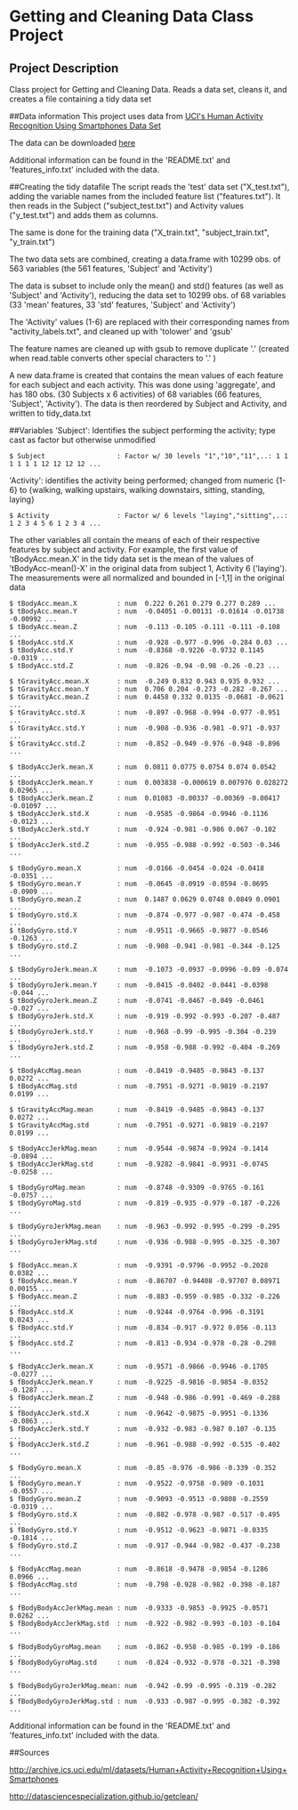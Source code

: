 Getting and Cleaning Data Class Project
=======================================

## Project Description
Class project for Getting and Cleaning Data. Reads a data set, cleans it, and creates a file containing a tidy data set

##Data information
This project uses data from [UCI's Human Activity Recognition Using Smartphones Data Set](http://archive.ics.uci.edu/ml/datasets/Human+Activity+Recognition+Using+Smartphones)

The data can be downloaded [here](https://d396qusza40orc.cloudfront.net/getdata%2Fprojectfiles%2FUCI%20HAR%20Dataset.zip)

Additional information can be found in the 'README.txt' and 'features_info.txt' included with the data.


##Creating the tidy datafile
The script reads the 'test' data set ("X_test.txt"), adding the variable names from the included feature list ("features.txt"). It then reads in the Subject ("subject_test.txt") and Activity values ("y_test.txt") and adds them as columns.

The same is done for the training data ("X_train.txt", "subject_train.txt", "y_train.txt")

The two data sets are combined, creating a data.frame with 10299 obs. of 563 variables (the 561 features, 'Subject' and 'Activity')

The data is subset to include only the mean() and std() features (as well as 'Subject' and 'Activity'), reducing the data set to 10299 obs. of  68 variables (33 'mean' features, 33 'std' features, 'Subject' and 'Activity') 

The 'Activity' values (1-6) are replaced with their corresponding names from "activity_labels.txt", and cleaned up with 'tolower' and 'gsub'

The feature names are cleaned up with gsub to remove duplicate '.' (created when read.table converts other special characters to '.' )

A new data.frame is created that contains the mean values of each feature for each subject and each activity. This was done using 'aggregate', and has 180 obs. (30 Subjects x 6 activities) of  68 variables (66 features, 'Subject', 'Activity'). The data is then reordered by Subject and Activity, and written to tidy_data.txt

##Variables
'Subject': Identifies the subject performing the activity; type cast as factor but otherwise unmodified 

    $ Subject                  : Factor w/ 30 levels "1","10","11",..: 1 1 1 1 1 1 12 12 12 12 ...

'Activity': identifies the activity being performed; changed from numeric {1-6} to {walking, walking upstairs, walking downstairs, sitting, standing, laying}

    $ Activity                 : Factor w/ 6 levels "laying","sitting",..: 1 2 3 4 5 6 1 2 3 4 ...
    
The other variables all contain the means of each of their respective features by subject and activity. For example, the first value of 'tBodyAcc.mean.X' in the tidy data set is the mean of the values of 'tBodyAcc-mean()-X' in the original data from subject 1, Activity 6 ('laying'). The measurements were all normalized and bounded in [-1,1] in the original data 

    $ tBodyAcc.mean.X          : num  0.222 0.261 0.279 0.277 0.289 ...
    $ tBodyAcc.mean.Y          : num  -0.04051 -0.00131 -0.01614 -0.01738 -0.00992 ...
    $ tBodyAcc.mean.Z          : num  -0.113 -0.105 -0.111 -0.111 -0.108 ...
    $ tBodyAcc.std.X           : num  -0.928 -0.977 -0.996 -0.284 0.03 ...
    $ tBodyAcc.std.Y           : num  -0.8368 -0.9226 -0.9732 0.1145 -0.0319 ...
    $ tBodyAcc.std.Z           : num  -0.826 -0.94 -0.98 -0.26 -0.23 ...
    
    $ tGravityAcc.mean.X       : num  -0.249 0.832 0.943 0.935 0.932 ...
    $ tGravityAcc.mean.Y       : num  0.706 0.204 -0.273 -0.282 -0.267 ...
    $ tGravityAcc.mean.Z       : num  0.4458 0.332 0.0135 -0.0681 -0.0621 ...
    $ tGravityAcc.std.X        : num  -0.897 -0.968 -0.994 -0.977 -0.951 ...
    $ tGravityAcc.std.Y        : num  -0.908 -0.936 -0.981 -0.971 -0.937 ...
    $ tGravityAcc.std.Z        : num  -0.852 -0.949 -0.976 -0.948 -0.896 ...

    $ tBodyAccJerk.mean.X      : num  0.0811 0.0775 0.0754 0.074 0.0542 ...
    $ tBodyAccJerk.mean.Y      : num  0.003838 -0.000619 0.007976 0.028272 0.02965 ...
    $ tBodyAccJerk.mean.Z      : num  0.01083 -0.00337 -0.00369 -0.00417 -0.01097 ...
    $ tBodyAccJerk.std.X       : num  -0.9585 -0.9864 -0.9946 -0.1136 -0.0123 ...
    $ tBodyAccJerk.std.Y       : num  -0.924 -0.981 -0.986 0.067 -0.102 ...
    $ tBodyAccJerk.std.Z       : num  -0.955 -0.988 -0.992 -0.503 -0.346 ...
    
    $ tBodyGyro.mean.X         : num  -0.0166 -0.0454 -0.024 -0.0418 -0.0351 ...
    $ tBodyGyro.mean.Y         : num  -0.0645 -0.0919 -0.0594 -0.0695 -0.0909 ...
    $ tBodyGyro.mean.Z         : num  0.1487 0.0629 0.0748 0.0849 0.0901 ...
    $ tBodyGyro.std.X          : num  -0.874 -0.977 -0.987 -0.474 -0.458 ...
    $ tBodyGyro.std.Y          : num  -0.9511 -0.9665 -0.9877 -0.0546 -0.1263 ...
    $ tBodyGyro.std.Z          : num  -0.908 -0.941 -0.981 -0.344 -0.125 ...

    $ tBodyGyroJerk.mean.X     : num  -0.1073 -0.0937 -0.0996 -0.09 -0.074 ...
    $ tBodyGyroJerk.mean.Y     : num  -0.0415 -0.0402 -0.0441 -0.0398 -0.044 ...
    $ tBodyGyroJerk.mean.Z     : num  -0.0741 -0.0467 -0.049 -0.0461 -0.027 ...
    $ tBodyGyroJerk.std.X      : num  -0.919 -0.992 -0.993 -0.207 -0.487 ...
    $ tBodyGyroJerk.std.Y      : num  -0.968 -0.99 -0.995 -0.304 -0.239 ...
    $ tBodyGyroJerk.std.Z      : num  -0.958 -0.988 -0.992 -0.404 -0.269 ...

    $ tBodyAccMag.mean         : num  -0.8419 -0.9485 -0.9843 -0.137 0.0272 ...
    $ tBodyAccMag.std          : num  -0.7951 -0.9271 -0.9819 -0.2197 0.0199 ...

    $ tGravityAccMag.mean      : num  -0.8419 -0.9485 -0.9843 -0.137 0.0272 ...
    $ tGravityAccMag.std       : num  -0.7951 -0.9271 -0.9819 -0.2197 0.0199 ...

    $ tBodyAccJerkMag.mean     : num  -0.9544 -0.9874 -0.9924 -0.1414 -0.0894 ...
    $ tBodyAccJerkMag.std      : num  -0.9282 -0.9841 -0.9931 -0.0745 -0.0258 ...

    $ tBodyGyroMag.mean        : num  -0.8748 -0.9309 -0.9765 -0.161 -0.0757 ...
    $ tBodyGyroMag.std         : num  -0.819 -0.935 -0.979 -0.187 -0.226 ...

    $ tBodyGyroJerkMag.mean    : num  -0.963 -0.992 -0.995 -0.299 -0.295 ...
    $ tBodyGyroJerkMag.std     : num  -0.936 -0.988 -0.995 -0.325 -0.307 ...

    $ fBodyAcc.mean.X          : num  -0.9391 -0.9796 -0.9952 -0.2028 0.0382 ...
    $ fBodyAcc.mean.Y          : num  -0.86707 -0.94408 -0.97707 0.08971 0.00155 ...
    $ fBodyAcc.mean.Z          : num  -0.883 -0.959 -0.985 -0.332 -0.226 ...
    $ fBodyAcc.std.X           : num  -0.9244 -0.9764 -0.996 -0.3191 0.0243 ...
    $ fBodyAcc.std.Y           : num  -0.834 -0.917 -0.972 0.056 -0.113 ...
    $ fBodyAcc.std.Z           : num  -0.813 -0.934 -0.978 -0.28 -0.298 ...

    $ fBodyAccJerk.mean.X      : num  -0.9571 -0.9866 -0.9946 -0.1705 -0.0277 ...
    $ fBodyAccJerk.mean.Y      : num  -0.9225 -0.9816 -0.9854 -0.0352 -0.1287 ...
    $ fBodyAccJerk.mean.Z      : num  -0.948 -0.986 -0.991 -0.469 -0.288 ...
    $ fBodyAccJerk.std.X       : num  -0.9642 -0.9875 -0.9951 -0.1336 -0.0863 ...
    $ fBodyAccJerk.std.Y       : num  -0.932 -0.983 -0.987 0.107 -0.135 ...
    $ fBodyAccJerk.std.Z       : num  -0.961 -0.988 -0.992 -0.535 -0.402 ...

    $ fBodyGyro.mean.X         : num  -0.85 -0.976 -0.986 -0.339 -0.352 ...
    $ fBodyGyro.mean.Y         : num  -0.9522 -0.9758 -0.989 -0.1031 -0.0557 ...
    $ fBodyGyro.mean.Z         : num  -0.9093 -0.9513 -0.9808 -0.2559 -0.0319 ...
    $ fBodyGyro.std.X          : num  -0.882 -0.978 -0.987 -0.517 -0.495 ...
    $ fBodyGyro.std.Y          : num  -0.9512 -0.9623 -0.9871 -0.0335 -0.1814 ...
    $ fBodyGyro.std.Z          : num  -0.917 -0.944 -0.982 -0.437 -0.238 ...

    $ fBodyAccMag.mean         : num  -0.8618 -0.9478 -0.9854 -0.1286 0.0966 ...
    $ fBodyAccMag.std          : num  -0.798 -0.928 -0.982 -0.398 -0.187 ...

    $ fBodyBodyAccJerkMag.mean : num  -0.9333 -0.9853 -0.9925 -0.0571 0.0262 ...
    $ fBodyBodyAccJerkMag.std  : num  -0.922 -0.982 -0.993 -0.103 -0.104 ...

    $ fBodyBodyGyroMag.mean    : num  -0.862 -0.958 -0.985 -0.199 -0.186 ...
    $ fBodyBodyGyroMag.std     : num  -0.824 -0.932 -0.978 -0.321 -0.398 ...

    $ fBodyBodyGyroJerkMag.mean: num  -0.942 -0.99 -0.995 -0.319 -0.282 ...
    $ fBodyBodyGyroJerkMag.std : num  -0.933 -0.987 -0.995 -0.382 -0.392 ...

Additional information can be found in the 'README.txt' and 'features_info.txt' included with the data.

##Sources

http://archive.ics.uci.edu/ml/datasets/Human+Activity+Recognition+Using+Smartphones

http://datasciencespecialization.github.io/getclean/